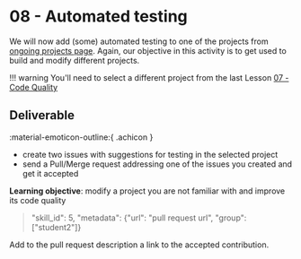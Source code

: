 # 08 - Automated testing

<ah-external-content src="slides.html" />

We will now add (some) automated testing to one of the projects from [ongoing projects page](../../projects/2025/2/index.md). Again, our objective in this activity is to get used to build and modify different projects. 

!!! warning
    You'll need to select a different project from the last Lesson [07 - Code Quality](../07-code-quality/index.md)

## Deliverable

:material-emoticon-outline:{ .achicon }

- create two issues with suggestions for testing in the selected project 
- send a Pull/Merge request addressing one of the issues you created and get it accepted

**Learning objective**: modify a project you are not familiar with and improve its code quality

> "skill_id": 5, "metadata": {"url": "pull request url", "group": ["student2"]}

Add to the pull request description a link to the accepted contribution. 

